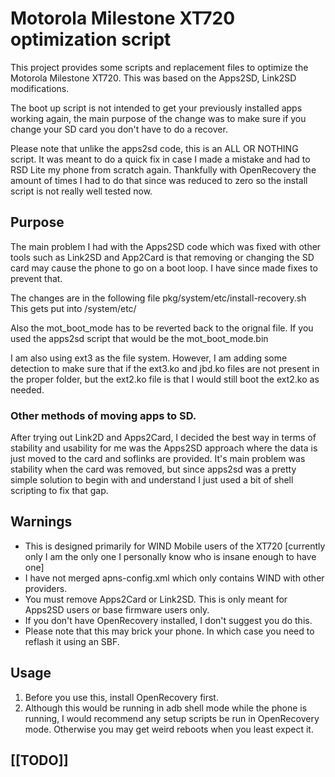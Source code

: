 # Motorola Milestone XT720 optimization script

This project provides some scripts and replacement files to optimize the Motorola Milestone XT720.  This was based on the Apps2SD, Link2SD modifications.

The boot up script is not intended to get your previously installed apps working again, the main purpose of the change was to make sure if you change your SD card you don't have to do a recover.

Please note that unlike the apps2sd code, this is an ALL OR NOTHING script.  It was meant to do a quick fix in case I made a mistake and had to RSD Lite my phone from scratch again.  Thankfully with OpenRecovery the amount of times I had to do that since was reduced to zero so the install script is not really well tested now.

## Purpose
The main problem I had with the Apps2SD code which was fixed with other tools such as Link2SD and App2Card is that removing or changing the SD card may cause the phone to go on a boot loop.  I have since made fixes to prevent that.

The changes are in the following file pkg/system/etc/install-recovery.sh
This gets put into /system/etc/

Also the mot_boot_mode has to be reverted back to the orignal file.  If you used the apps2sd script that would be the mot_boot_mode.bin

I am also using ext3 as the file system.  However, I am adding some detection to make sure that if the ext3.ko and jbd.ko files are not present in the proper folder, but the ext2.ko file is that I would still boot the ext2.ko as needed.

### Other methods of moving apps to SD.

After trying out Link2D and Apps2Card, I decided the best way in terms of stability and usability for me was the Apps2SD approach where the data is just moved to the card and soflinks are provided.  It's main problem was stability when the card was removed, but since apps2sd was a pretty simple solution to begin with and understand I just used a bit of shell scripting to fix that gap.

## Warnings

* This is designed primarily for WIND Mobile users of the XT720 [currently only I am the only one I personally know who is insane enough to have one]
* I have not merged apns-config.xml which only contains WIND with other providers.
* You must remove Apps2Card or Link2SD.  This is only meant for Apps2SD users or base firmware users only.
* If you don't have OpenRecovery installed, I don't suggest you do this.
* Please note that this may brick your phone.  In which case you need to reflash it using an SBF.

## Usage 
1. Before you use this, install OpenRecovery first.
2. Although this would be running in adb shell mode while the phone is running, I would recommend any setup scripts be run in OpenRecovery mode.  Otherwise you may get weird reboots when you least expect it.

## [[TODO]]
